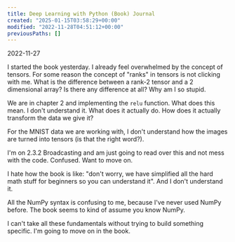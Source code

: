 ```yaml
---
title: Deep Learning with Python (Book) Journal
created: "2025-01-15T03:58:29+00:00"
modified: "2022-11-28T04:51:12+00:00"
previousPaths: []
---
```

 

2022-11-27

I started the book yesterday. I already feel overwhelmed by the concept of tensors. For some reason the concept of "ranks" in tensors is not clicking with me. What is the difference between a rank-2 tensor and a 2 dimensional array? Is there any difference at all?  Why am I so stupid.

We are in chapter 2 and implementing the `relu` function. What does this mean. I don't understand it. What does it actually do. How does it actually transform the data we give it?

For the MNIST data we are working with, I don't understand how the images are turned into tensors (is that the right word?).

I'm on 2.3.2 Broadcasting and am just going to read over this and not mess with the code. Confused. Want to move on.

I hate how the book is like: "don't worry, we have simplified all the hard math stuff for beginners so you can understand it". And I don't understand it.

All the NumPy syntax is confusing to me, because I've never used NumPy before. The book seems to kind of assume you know NumPy.

I can't take all these fundamentals without trying to build something specific. I'm going to move on in the book.